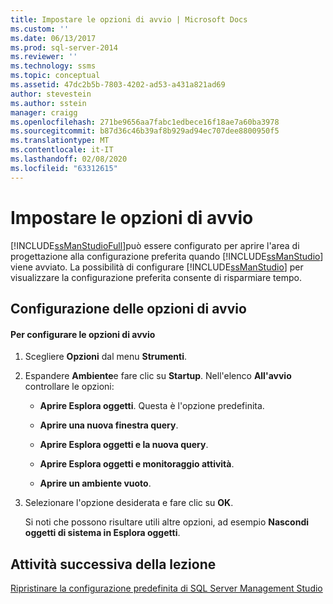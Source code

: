 ```yaml
---
title: Impostare le opzioni di avvio | Microsoft Docs
ms.custom: ''
ms.date: 06/13/2017
ms.prod: sql-server-2014
ms.reviewer: ''
ms.technology: ssms
ms.topic: conceptual
ms.assetid: 47dc2b5b-7803-4202-ad53-a431a821ad69
author: stevestein
ms.author: sstein
manager: craigg
ms.openlocfilehash: 271be9656aa7fabc1edbece16f18ae7a60ba3978
ms.sourcegitcommit: b87d36c46b39af8b929ad94ec707dee8800950f5
ms.translationtype: MT
ms.contentlocale: it-IT
ms.lasthandoff: 02/08/2020
ms.locfileid: "63312615"
---
```

# <a name="set-the-startup-options"></a>Impostare le opzioni di avvio
  [!INCLUDE[ssManStudioFull](../../includes/ssmanstudiofull-md.md)]può essere configurato per aprire l'area di progettazione alla configurazione preferita quando [!INCLUDE[ssManStudio](../../includes/ssmanstudio-md.md)] viene avviato. La possibilità di configurare [!INCLUDE[ssManStudio](../../includes/ssmanstudio-md.md)] per visualizzare la configurazione preferita consente di risparmiare tempo.  
  
## <a name="configuring-startup-options"></a>Configurazione delle opzioni di avvio  
  
#### <a name="to-configure-startup-options"></a>Per configurare le opzioni di avvio  
  
1.  Scegliere **Opzioni** dal menu **Strumenti**.  
  
2.  Espandere **Ambiente**e fare clic su **Startup**. Nell'elenco **All'avvio** controllare le opzioni:  
  
    -   **Aprire Esplora oggetti**. Questa è l'opzione predefinita.  
  
    -   **Aprire una nuova finestra query**.  
  
    -   **Aprire Esplora oggetti e la nuova query**.  
  
    -   **Aprire Esplora oggetti e monitoraggio attività**.  
  
    -   **Aprire un ambiente vuoto**.  
  
3.  Selezionare l'opzione desiderata e fare clic su **OK**.  
  
     Si noti che possono risultare utili altre opzioni, ad esempio **Nascondi oggetti di sistema in Esplora oggetti**.  
  
## <a name="next-task-in-lesson"></a>Attività successiva della lezione  
 [Ripristinare la configurazione predefinita di SQL Server Management Studio](lesson-1-8-restore-the-default-sql-server-management-studio-configuration.md)  
  
  

